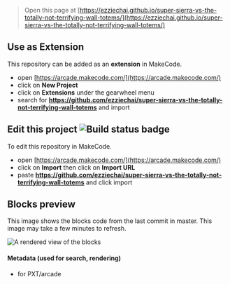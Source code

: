  


> Open this page at [https://ezziechai.github.io/super-sierra-vs-the-totally-not-terrifying-wall-totems/](https://ezziechai.github.io/super-sierra-vs-the-totally-not-terrifying-wall-totems/)

## Use as Extension

This repository can be added as an **extension** in MakeCode.

* open [https://arcade.makecode.com/](https://arcade.makecode.com/)
* click on **New Project**
* click on **Extensions** under the gearwheel menu
* search for **https://github.com/ezziechai/super-sierra-vs-the-totally-not-terrifying-wall-totems** and import

## Edit this project ![Build status badge](https://github.com/ezziechai/super-sierra-vs-the-totally-not-terrifying-wall-totems/workflows/MakeCode/badge.svg)

To edit this repository in MakeCode.

* open [https://arcade.makecode.com/](https://arcade.makecode.com/)
* click on **Import** then click on **Import URL**
* paste **https://github.com/ezziechai/super-sierra-vs-the-totally-not-terrifying-wall-totems** and click import

## Blocks preview

This image shows the blocks code from the last commit in master.
This image may take a few minutes to refresh.

![A rendered view of the blocks](https://github.com/ezziechai/super-sierra-vs-the-totally-not-terrifying-wall-totems/raw/master/.github/makecode/blocks.png)

#### Metadata (used for search, rendering)

* for PXT/arcade
<script src="https://makecode.com/gh-pages-embed.js"></script><script>makeCodeRender("{{ site.makecode.home_url }}", "{{ site.github.owner_name }}/{{ site.github.repository_name }}");</script>
